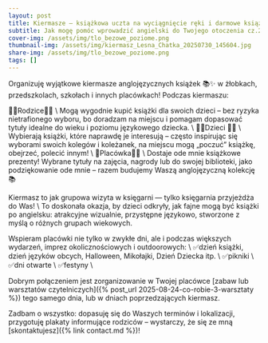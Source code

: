 ```yaml
---
layout: post
title: Kiermasze – książkowa uczta na wyciągnięcie ręki i darmowe książki dla placówek!
subtitle: Jak mogę pomóc wprowadzić angielski do Twojego otoczenia cz.2
cover-img: /assets/img/tlo_bezowe_poziome.png
thumbnail-img: /assets/img/kiermasz_Lesna_Chatka_20250730_145604.jpg
share-img: /assets/img/tlo_bezowe_poziome.png
tags: []
---
```

<p>Organizuję wyjątkowe kiermasze anglojęzycznych książek 📚✨ w żłobkach, przedszkolach, szkołach i innych placówkach!
Podczas kiermaszu:
</p>
👱‍♀️Rodzice🧔‍♂️ \
Mogą wygodnie kupić książki dla swoich dzieci – bez ryzyka nietrafionego wyboru, bo doradzam na miejscu i pomagam dopasować tytuły idealne do wieku i poziomu językowego dziecka. \
👧👦Dzieci 👶🧒 \
Wybierają książki, które naprawdę je interesują – często inspirując się wyborami swoich kolegów i koleżanek, na miejscu mogą „poczuć” książkę, obejrzeć, polecić innym! \
🏫Placówka👩‍🏫 \
Dostaje ode mnie książkowe prezenty! Wybrane tytuły na zajęcia, nagrody lub do swojej biblioteki, jako podziękowanie ode mnie – razem budujemy Waszą anglojęzyczną kolekcję 📚
<p>Kiermasz to jak grupowa wizyta w księgarni — tylko księgarnia przyjeżdża do Was! \
To doskonała okazja, by dzieci odkryły, jak fajne mogą być książki po angielsku: atrakcyjne wizualnie, przystępne językowo, stworzone z myślą o różnych grupach wiekowych.
</p>
Wspieram placówki nie tylko w zwykłe dni, ale i podczas większych wydarzeń, imprez okolicznościowych i outdoorowych: \
✅dzień książki, dzień języków obcych, Halloween, Mikołajki, Dzień Dziecka itp. \
✅pikniki \
✅dni otwarte \
✅festyny \

Dobrym połączeniem jest zorganizowanie w Twojej placówce [zabaw lub warsztatów czytelniczych]({% post_url 2025-08-24-co-robie-3-warsztaty %}) tego samego dnia, lub w dniach poprzedzających kiermasz.

Zadbam o wszystko: dopasuję się do Waszych terminów i lokalizacji, przygotuję plakaty informujące rodziców – wystarczy, że się ze mną [skontaktujesz]({% link contact.md %})!